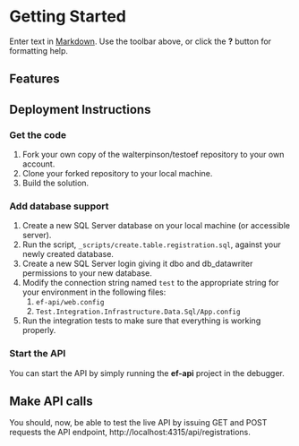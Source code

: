# Getting Started

Enter text in [Markdown](http://daringfireball.net/projects/markdown/). Use the toolbar above, or click the **?** button for formatting help.


## Features

## Deployment Instructions
### Get the code

1. Fork your own copy of the walterpinson/testoef repository to your own account.
1. Clone your forked repository to your local machine.
1. Build the solution.

### Add database support
1. Create a new SQL Server database on your local machine (or accessible server).
1. Run the script, `_scripts/create.table.registration.sql`, against your newly created database.
1. Create a new SQL Server login giving it dbo and db_datawriter permissions to your new database.
1. Modify the connection string named `test` to the appropriate string for your environment in the following files:
	1. `ef-api/web.config`
    1. `Test.Integration.Infrastructure.Data.Sql/App.config`
1. Run the integration tests to make sure that everything is working properly.

### Start the API
You can start the API by simply running the **ef-api** project in the debugger.

## Make API calls
You should, now, be able to test the live API by issuing GET and POST requests the API endpoint, http://localhost:4315/api/registrations.
